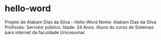 # hello-word
Projeto de Alabam Dias da Silva - Hello-Word
Nome: Alabam Dias da Silva
Profissão: Servidor público.
Idade: 34 Anos.
Aluno do curso de Sistemas para internet da faculdade Unicesumar.
